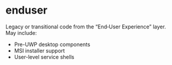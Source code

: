 # enduser

Legacy or transitional code from the “End‐User Experience” layer.  
May include:
- Pre-UWP desktop components
- MSI installer support
- User-level service shells
